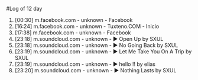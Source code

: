 #Log of 12 day

1. [00:30] m.facebook.com - unknown - Facebook
1. [16:24] m.facebook.com - unknown - Tuxteno.COM - Inicio
1. [17:38] m.facebook.com - unknown - Facebook
1. [23:18] m.soundcloud.com - unknown - ▶ Open Up by SXUL
1. [23:18] m.soundcloud.com - unknown - ▶ No Going Back by SXUL
1. [23:19] m.soundcloud.com - unknown - ▶ Let Me Take You On A Trip by SXUL
1. [23:19] m.soundcloud.com - unknown - ▶ hello !! by elias
1. [23:20] m.soundcloud.com - unknown - ▶ Nothing Lasts by SXUL
